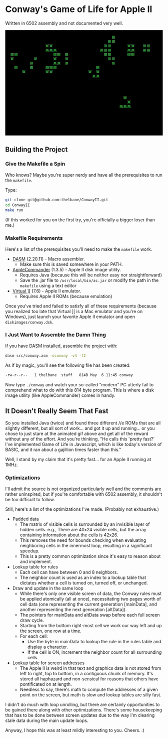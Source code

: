 # Conway's Game of Life for Apple II
Written in 6502 assembly and not documented very well.

![Screenshot](screenshots/capture.gif)

## Building the Project
### Give the Makefile a Spin
Who knows? Maybe you're super nerdy and have all the prerequisites to run the `makefile`.

Type:
```sh
git clone git@github.com:thelbane/ConwayII.git
cd ConwayII
make run
```
(If this worked for you on the first try, you're officially a bigger loser than me.)

### Makefile Requirements
Here's a list of the prerequisites you'll need to make the `makefile` work.

* [DASM](https://sourceforge.net/projects/dasm-dillon/files/dasm-dillon/) (2.20.11) - Macro assembler.
  * Make sure this is saved somewhere in your PATH.
* [AppleCommander](https://sourceforge.net/projects/applecommander/files/AppleCommander%20-%20Stable/) (1.3.5) - Apple II disk image utility.
  * Requires Java (because this will be neither easy nor straightforward)
  * Save the .jar file to `/usr/local/bin/ac.jar` or modify the path in the `makefile` using a text editor
* [Virtual \]\[](http://www.virtualii.com/) (7.6) - Apple II emulator.
  * Requires Apple II ROMs (because emulation)

Once you've tried and failed to satisfy all of these requirements (because you realized too late that Virtual ][ is a Mac emulator and you're on Windows), just launch your favorite Apple II emulator and open `diskimages/conway.dsk`.

### I Just Want to Assemble the Damn Thing
If you have DASM installed, assemble the project with:

```sh
dasm src/conway.asm -oconway -v4 -f2
```

As if by magic, you'll see the following file has been created:
```sh
-rw-r--r--   1 thelbane  staff   814B May  6 11:45 conway
```

Now type `./conway` and watch your so-called "modern" PC utterly fail to comprehend what to do with this 814 byte program. This is where a disk image utility (like AppleCommander) comes in handy.

## It Doesn't Really Seem That Fast
So you installed Java (twice) and found three different //e ROMs that are all slightly different, but all sort of work... and got it up and running... or you chose to just stare at the animated gif above and get all of the reward without any of the effort. And you're thinking, "He calls this 'pretty fast?' I've implemented Game of Life in Javascript, which is like today's version of BASIC, and it ran about a gajillion times faster than this."

Well, I stand by my claim that it's pretty fast... for an Apple II running at 1MHz.

### Optimizations
I'll admit the source is not organized particularly well and the comments are rather uninspired, but if you're comfortable with 6502 assembly, it shouldn't be too difficult to follow.

Still, here's a list of the optimizations I've made. (Probably not exhaustive.)
* Padded data
  * The matrix of visible cells is surrounded by an invisible layer of hidden cells. e.g., There are 40x24 visible cells, but the array containing information about the cells is 42x26.
  * This removes the need for bounds checking when evaluating neighboring cells in the innermost loop, resulting in a significant speedup.
  * This is a pretty common optimization since it's easy to reason about and implement.
* Lookup table for rules
  * Each cell can have between 0 and 8 neighbors.
  * The neighbor count is used as an index to a lookup table that dictates whether a cell is turned on, turned off, or unchanged.
* Draw and update in the same loop
  * While there's only one visible screen of data, the Conway rules must be applied atomically (all at once), necessitating two pages worth of cell data (one representing the current generation [mainData], and another representing the next generation [altData]).
  * The pointers for mainData and altData swap before each full screen draw cycle.
  * Starting from the bottom right-most cell we work our way left and up the screen, one row at a time.
  * For each cell:
    * Use the byte in mainData to lookup the rule in the rules table and display a character.
    * If the cell is ON, increment the neighbor count for all surrounding cells.
* Lookup table for screen addresses
  * The Apple II is weird in that text and graphics data is not stored from left to right, top to bottom, in a contiguous chunk of memory. It's stored all haphazard and non-sensical for reasons that others have pontificated on at length.
  * Needless to say, there's math to compute the addresses of a given point on the screen, but math is slow and lookup tables are silly fast.
  
I didn't do much with loop unrolling, but there are certainly opportunities to be gained there along with other optimizations. There's some housekeeping that has to be done between screen updates due to the way I'm clearing stale data during the main update loops.

Anyway, I hope this was at least mildly interesting to you. Cheers. :)
